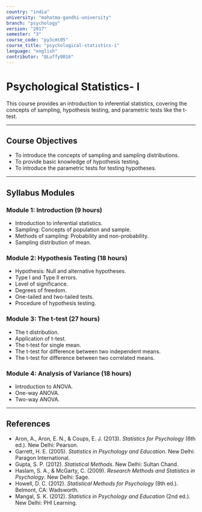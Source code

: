```yaml
---
country: "india"
university: "mahatma-gandhi-university"
branch: "psychology"
version: "2017"
semester: "3"
course_code: "py3cmt05"
course_title: "psychological-statistics-i"
language: "english"
contributor: "@Luffy0016"
---
```

# Psychological Statistics- I

This course provides an introduction to inferential statistics, covering the concepts of sampling, hypothesis testing, and parametric tests like the t-test.

---
## Course Objectives

* To introduce the concepts of sampling and sampling distributions.
* To provide basic knowledge of hypothesis testing.
* To introduce the parametric tests for testing hypotheses.

---
## Syllabus Modules

### Module 1: Introduction (9 hours)
* Introduction to inferential statistics.
* Sampling: Concepts of population and sample.
* Methods of sampling: Probability and non-probability.
* Sampling distribution of mean.

### Module 2: Hypothesis Testing (18 hours)
* Hypothesis: Null and alternative hypotheses.
* Type I and Type II errors.
* Level of significance.
* Degrees of freedom.
* One-tailed and two-tailed tests.
* Procedure of hypothesis testing.

### Module 3: The t-test (27 hours)
* The t distribution.
* Application of t-test.
* The t-test for single mean.
* The t-test for difference between two independent means.
* The t-test for difference between two correlated means.

### Module 4: Analysis of Variance (18 hours)
* Introduction to ANOVA.
* One-way ANOVA.
* Two-way ANOVA.

---
## References
* Aron, A., Aron, E. N., & Coups, E. J. (2013). *Statistics for Psychology* (6th ed.). New Delhi: Pearson.
* Garrett, H. E. (2005). *Statistics in Psychology and Education*. New Delhi: Paragon International.
* Gupta, S. P. (2012). *Statistical Methods*. New Delhi: Sultan Chand.
* Haslam, S. A., & McGarty, C. (2009). *Research Methods and Statistics in Psychology*. New Delhi: Sage.
* Howell, D. C. (2012). *Statistical Methods for Psychology* (8th ed.). Belmont, CA: Wadsworth.
* Mangal, S. K. (2012). *Statistics in Psychology and Education* (2nd ed.). New Delhi: PHI Learning.